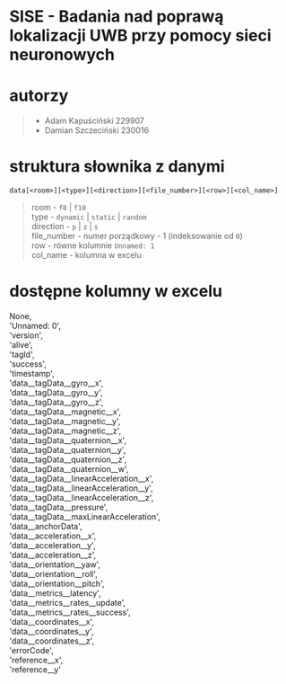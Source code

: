 # SISE - Badania nad poprawą lokalizacji UWB przy pomocy sieci neuronowych

# autorzy
> - Adam Kapuściński 229907
> - Damian Szczeciński 230016

# struktura słownika z danymi
```
data[<room>][<type>][<direction>][<file_number>][<row>][<col_name>]
```

> room - `f8` | `f10` \
> type - `dynamic` | `static` | `random` \
> direction - `p` | `z` | `s` \
> file_number - numer porządkowy - 1 (indeksowanie od `0`) \
> row - równe kolumnie `Unnamed: 1` \
> col_name - kolumna w excelu

# dostępne kolumny w excelu
None, \
'Unnamed: 0', \
'version', \
'alive', \
'tagId', \
'success', \
'timestamp', \
'data__tagData__gyro__x', \
'data__tagData__gyro__y', \
'data__tagData__gyro__z', \
'data__tagData__magnetic__x', \
'data__tagData__magnetic__y', \
'data__tagData__magnetic__z', \
'data__tagData__quaternion__x', \
'data__tagData__quaternion__y', \
'data__tagData__quaternion__z', \
'data__tagData__quaternion__w', \
'data__tagData__linearAcceleration__x', \
'data__tagData__linearAcceleration__y', \
'data__tagData__linearAcceleration__z', \
'data__tagData__pressure', \
'data__tagData__maxLinearAcceleration', \
'data__anchorData', \
'data__acceleration__x', \
'data__acceleration__y', \
'data__acceleration__z', \
'data__orientation__yaw', \
'data__orientation__roll', \
'data__orientation__pitch', \
'data__metrics__latency', \
'data__metrics__rates__update', \
'data__metrics__rates__success', \
'data__coordinates__x', \
'data__coordinates__y', \
'data__coordinates__z', \
'errorCode', \
'reference__x', \
'reference__y'